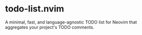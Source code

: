 # todo-list.nvim
A minimal, fast, and language-agnostic TODO list for Neovim that aggregates your project's TODO comments.
